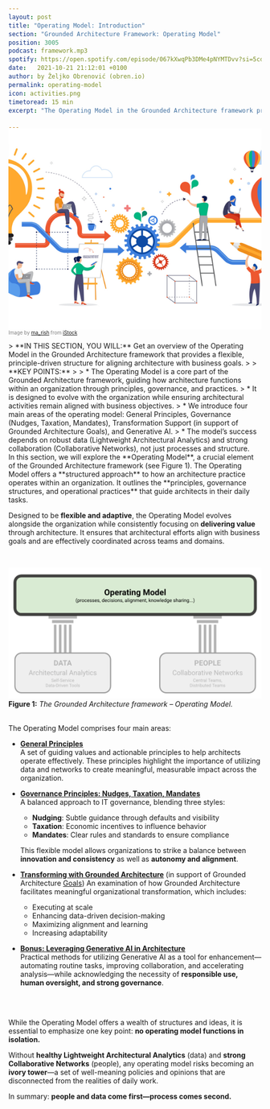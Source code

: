```yaml
---
layout: post
title: "Operating Model: Introduction"
section: "Grounded Architecture Framework: Operating Model"
position: 3005
podcast: framework.mp3
spotify: https://open.spotify.com/episode/067kXwqPb3DMe4pNYMTDvv?si=5cdfae54d97c42aa
date:   2021-10-21 21:12:01 +0100
author: by Željko Obrenović (obren.io)
permalink: operating-model
icon: activities.png
timetoread: 15 min
excerpt: "The Operating Model in the Grounded Architecture framework provides a flexible, principle-driven structure for aligning architecture with business goals, but its effectiveness ultimately hinges on data and collaboration rather than process alone."

---
```

<img style="margin-top: -20px; width: 100%; height: 400px; object-fit: cover" 
     src="assets/images/istock/iStock-1126482102.jpg">
<div style="font-size: 70%; margin-top: -16px; color: grey; margin-bottom: 12px">
Image by <a target="_blank" href="https://www.istockphoto.com/en/portfolio/ma_rish">ma_rish</a> from <a target="_blank" href="https://www.istockphoto.com/">iStock</a>
</div>
> **IN THIS SECTION, YOU WILL:** Get an overview of the Operating Model in the Grounded Architecture framework that provides a flexible, principle-driven structure for aligning architecture with business goals.
>
> **KEY POINTS:**
>
> * The Operating Model is a core part of the Grounded Architecture framework, guiding how architecture functions within an organization through principles, governance, and practices.
> * It is designed to evolve with the organization while ensuring architectural activities remain aligned with business objectives.
> * We introduce four main areas of the operating model: General Principles, Governance (Nudges, Taxation, Mandates), Transformation Support (in support of Grounded Architecture Goals), and Generative AI.
> * The model’s success depends on robust data (Lightweight Architectural Analytics) and strong collaboration (Collaborative Networks), not just processes and structure.
<style>
 .quote {
     border-left: 8px solid #d9ead3;
     padding-left: 36px;
     margin-top: 30px;
     margin-bottom: 40px;
     font-size: 130%;
     font-style: normal;
     color:#888;
 }
    @media only screen and (max-width: 768px) {
        [class="quote"] {
            display: none;
        }
    }
</style>

<br>
In this section, we will explore the **Operating Model**, a crucial element of the Grounded Architecture framework (see Figure 1). The Operating Model offers a **structured approach** to how an architecture practice operates within an organization. It outlines the **principles, governance structures, and operational practices** that guide architects in their daily tasks.

Designed to be **flexible and adaptive**, the Operating Model evolves alongside the organization while consistently focusing on **delivering value** through architecture. It ensures that architectural efforts align with business goals and are effectively coordinated across teams and domains.

<br>

![](assets/images/model-operating-model.png)
**Figure 1:** *The Grounded Architecture framework – Operating Model.*

<br>
The Operating Model comprises four main areas:

* **[General Principles](operating-model)**  
  A set of guiding values and actionable principles to help architects operate effectively. These principles highlight the importance of utilizing data and networks to create meaningful, measurable impact across the organization.

* **[Governance Principles: Nudges, Taxation, Mandates](governance)**  
  A balanced approach to IT governance, blending three styles:

  * **Nudging**: Subtle guidance through defaults and visibility
  * **Taxation**: Economic incentives to influence behavior
  * **Mandates**: Clear rules and standards to ensure compliance
  
  This flexible model allows organizations to strike a balance between **innovation and consistency** as well as **autonomy and alignment**.

* **[Transforming with Grounded Architecture](transforming)** (in support of Grounded Architecture [Goals](goals))
  An examination of how Grounded Architecture facilitates meaningful organizational transformation, which includes:

  * Executing at scale
  * Enhancing data-driven decision-making
  * Maximizing alignment and learning
  * Increasing adaptability

* **[Bonus: Leveraging Generative AI in Architecture](gen-ai)**  
  Practical methods for utilizing Generative AI as a tool for enhancement—automating routine tasks, improving collaboration, and accelerating analysis—while acknowledging the necessity of **responsible use, human oversight, and strong governance**.

<br>
<br>

While the Operating Model offers a wealth of structures and ideas, it is essential to emphasize one key point: **no operating model functions in isolation.**

Without **healthy Lightweight Architectural Analytics** (data) and **strong Collaborative Networks** (people), any operating model risks becoming an **ivory tower**—a set of well-meaning policies and opinions that are disconnected from the realities of daily work.

In summary: **people and data come first—process comes second.**